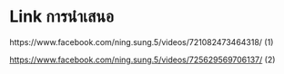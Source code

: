 <h1> Link การนำเสนอ </h1>
 https://www.facebook.com/ning.sung.5/videos/721082473464318/ (1)

 https://www.facebook.com/ning.sung.5/videos/725629569706137/ (2)
